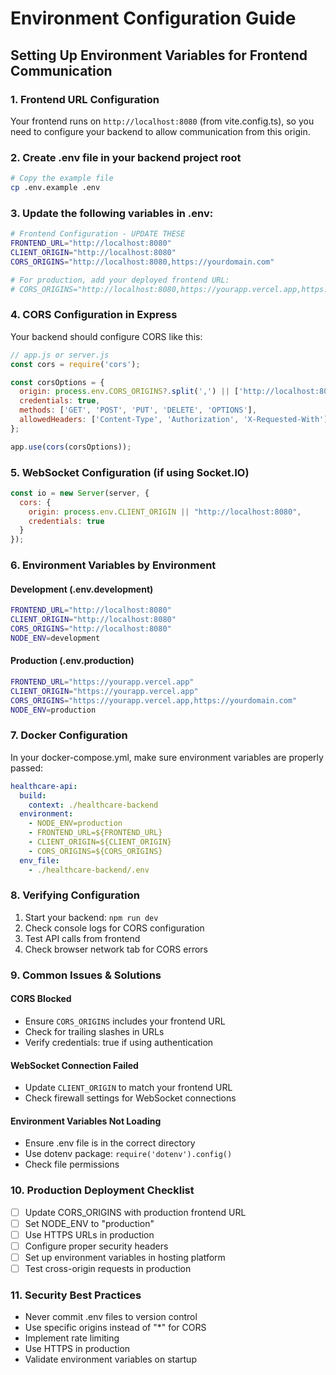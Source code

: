 # Environment Configuration Guide

## Setting Up Environment Variables for Frontend Communication

### 1. Frontend URL Configuration

Your frontend runs on `http://localhost:8080` (from vite.config.ts), so you need to configure your backend to allow communication from this origin.

### 2. Create .env file in your backend project root

```bash
# Copy the example file
cp .env.example .env
```

### 3. Update the following variables in .env:

```bash
# Frontend Configuration - UPDATE THESE
FRONTEND_URL="http://localhost:8080"
CLIENT_ORIGIN="http://localhost:8080"
CORS_ORIGINS="http://localhost:8080,https://yourdomain.com"

# For production, add your deployed frontend URL:
# CORS_ORIGINS="http://localhost:8080,https://yourapp.vercel.app,https://yourdomain.com"
```

### 4. CORS Configuration in Express

Your backend should configure CORS like this:

```javascript
// app.js or server.js
const cors = require('cors');

const corsOptions = {
  origin: process.env.CORS_ORIGINS?.split(',') || ['http://localhost:8080'],
  credentials: true,
  methods: ['GET', 'POST', 'PUT', 'DELETE', 'OPTIONS'],
  allowedHeaders: ['Content-Type', 'Authorization', 'X-Requested-With'],
};

app.use(cors(corsOptions));
```

### 5. WebSocket Configuration (if using Socket.IO)

```javascript
const io = new Server(server, {
  cors: {
    origin: process.env.CLIENT_ORIGIN || "http://localhost:8080",
    credentials: true
  }
});
```

### 6. Environment Variables by Environment

#### Development (.env.development)
```bash
FRONTEND_URL="http://localhost:8080"
CLIENT_ORIGIN="http://localhost:8080"
CORS_ORIGINS="http://localhost:8080"
NODE_ENV=development
```

#### Production (.env.production)
```bash
FRONTEND_URL="https://yourapp.vercel.app"
CLIENT_ORIGIN="https://yourapp.vercel.app"
CORS_ORIGINS="https://yourapp.vercel.app,https://yourdomain.com"
NODE_ENV=production
```

### 7. Docker Configuration

In your docker-compose.yml, make sure environment variables are properly passed:

```yaml
healthcare-api:
  build:
    context: ./healthcare-backend
  environment:
    - NODE_ENV=production
    - FRONTEND_URL=${FRONTEND_URL}
    - CLIENT_ORIGIN=${CLIENT_ORIGIN}
    - CORS_ORIGINS=${CORS_ORIGINS}
  env_file:
    - ./healthcare-backend/.env
```

### 8. Verifying Configuration

1. Start your backend: `npm run dev`
2. Check console logs for CORS configuration
3. Test API calls from frontend
4. Check browser network tab for CORS errors

### 9. Common Issues & Solutions

#### CORS Blocked
- Ensure `CORS_ORIGINS` includes your frontend URL
- Check for trailing slashes in URLs
- Verify credentials: true if using authentication

#### WebSocket Connection Failed
- Update `CLIENT_ORIGIN` to match your frontend URL
- Check firewall settings for WebSocket connections

#### Environment Variables Not Loading
- Ensure .env file is in the correct directory
- Use dotenv package: `require('dotenv').config()`
- Check file permissions

### 10. Production Deployment Checklist

- [ ] Update CORS_ORIGINS with production frontend URL
- [ ] Set NODE_ENV to "production"
- [ ] Use HTTPS URLs in production
- [ ] Configure proper security headers
- [ ] Set up environment variables in hosting platform
- [ ] Test cross-origin requests in production

### 11. Security Best Practices

- Never commit .env files to version control
- Use specific origins instead of "*" for CORS
- Implement rate limiting
- Use HTTPS in production
- Validate environment variables on startup